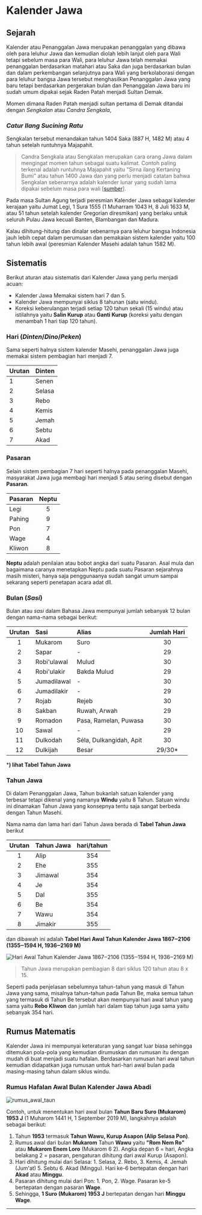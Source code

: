 # Kalender Jawa

## Sejarah
Kalender atau Penanggalan Jawa merupakan penanggalan yang dibawa oleh para leluhur Jawa dan kemudian diolah lebih lanjut oleh para Wali tetapi sebelum masa para Wali, para leluhur Jawa telah memakai penanggalan berdasarkan matahari atau Saka dan juga berdasarkan bulan dan dalam perkembangan selanjutnya para Wali yang berkolaborasi dengan para leluhur bangsa Jawa tersebut menghasilkan Penanggalan Jawa yang baru tetapi berdasarkan pergerakan bulan dan Penanggalan Jawa baru ini sudah umum dipakai sejak Raden Patah menjadi Sultan Demak. 

Momen dimana Raden Patah menjadi sultan pertama di Demak ditandai dengan *Sengkalan* atau *Candra Sengkala*,



### *Catur Ilang Sucining Ratu*



Sengkalan tersebut menandakan tahun 1404 Saka (887 H, 1482 M) atau 4 tahun setelah runtuhnya Majapahit.

> Candra Sengkala atau Sengkalan merupakan cara orang Jawa dalam mengingat momen tahun sebagai suatu kalimat. Contoh paling terkenal adalah runtuhnya Majapahit yaitu "Sirna ilang Kertaning Bumi" atau tahun 1400 Jawa dan yang perlu menjadi catatan bahwa Sengkalan sebenarnya adalah kalender lunar yang sudah lama dipakai sebelum masa para wali [[sumber](https://www.caknun.com/2019/kalender-jowo-digowo-kalender-arab-digarap-kalender-barat-diruwat)].

Pada masa Sultan Agung terjadi peresmian Kalender Jawa sebagai kalender kerajaan yaitu Jumat Legi, 1 Sura 1555 (1 Muharram 1043 H, 8 Juli 1633 M, atau 51 tahun setelah kalender Gregorian diresmikan) yang berlaku untuk seluruh Pulau Jawa kecuali Banten, Blambangan dan Madura.

Kalau dihitung-hitung dan dinalar sebenarnya para leluhur bangsa Indonesia jauh lebih cepat dalam perumusan dan pemakaian sistem kalender yaitu 100 tahun lebih awal (peresmian Kalender Masehi adalah tahun 1582 M).

## Sistematis
Berikut aturan atau sistematis dari Kalender Jawa yang perlu menjadi acuan:

- Kalender Jawa Memakai sistem hari 7 dan 5.
- Kalender Jawa mempunyai siklus 8 tahunan (satu windu).
- Koreksi keberulangan terjadi setiap 120 tahun sekali (15 windu) atau istilahnya yaitu **Salin Kurup** atau **Ganti Kurup** (koreksi yaitu dengan menambah 1 hari tiap 120 tahun).

### Hari (*Dinten*/*Dino*/*Peken*)
Sama seperti halnya sistem kalender Masehi, penanggalan Jawa juga memakai sistem pembagian hari menjadi 7.

| Urutan | Dinten |
| :--- | :--- |
| 1 | Senen |
| 2 | Selasa |
| 3| Rebo |
| 4 | Kemis |
| 5 | Jemah |
| 6 | Sebtu |
| 7 | Akad | 


### Pasaran
Selain sistem pembagian 7 hari seperti halnya pada penanggalan Masehi, masyarakat Jawa juga membagi hari menjadi 5 atau sering disebut dengan **Pasaran**. 

| Pasaran | Neptu |
| :--- | :---: |
| Legi | 5 |
| Pahing | 9 |
| Pon | 7 |
| Wage | 4 |
| Kliwon | 8 |

**Neptu** adalah penilaian atau bobot angka dari suatu Pasaran. Asal mula dan bagaimana caranya menetapkan Neptu pada suatu Pasaran sejarahnya masih misteri, hanya saja penggunaanya sudah sangat umum sampai sekarang seperti penetapan acara adat dll. 

### Bulan (*Sasi*)
Bulan atau *sasi* dalam Bahasa Jawa mempunyai jumlah sebanyak 12 bulan dengan nama-nama sebagai berikut: 

| Urutan   |  Sasi | Alias | Jumlah Hari |
| :---: | :--- | :--- | :---: |
| 1 | Mukarom | Suro | 30 |
| 2 | Sapar | - | 29 |
| 3 | Robi'ulawal | Mulud | 30 |
| 4 | Robi'ulakir | Bakda Mulud | 29 |
| 5 | Jumadilawal | - | 30 |
| 6 | Jumadilakir | - | 29 |
| 7 | Rojab | Rejeb | 30 |
| 8 | Sakban | Ruwah, Arwah | 29 |
| 9 | Romadon | Pasa, Ramelan, Puwasa | 30 |
| 10 | Sawal | - | 29 |
| 11 | Dulkodah | Séla, Dulkangidah, Apit | 30 |
| 12 | Dulkijah | Besar | 29/30* |

***) lihat Tabel Tahun Jawa**

### Tahun Jawa
Di dalam Penanggalan Jawa, Tahun bukanlah satuan kalender yang terbesar tetapi dikenal yang namanya **Windu** yaitu 8 Tahun. Satuan windu ini dinamakan Tahun Jawa yang konsepnya tentu saja sangat berbeda dengan Tahun Masehi.


Nama nama dan lama hari dari Tahun Jawa berada di **Tabel Tahun Jawa** berikut

| Urutan |  Tahun Jawa | hari/tahun | 
| :---: | :--- | :---: |
| 1 | Alip | 354 |
| 2 | Ehe | 355 |
| 3 | Jimawal | 354 |
| 4 | Je | 354 |
| 5 | Dal | 355 |
| 6 | Be | 354 |
| 7 | Wawu | 354 |
| 8 | Jimakir | 355 |

dan dibawah ini adalah **Tabel Hari Awal Tahun Kalender Jawa 1867‒2106 (1355‒1594 H, 1936‒2169 M)**

![Hari Awal Tahun Kalender Jawa 1867‒2106 (1355‒1594 H, 1936‒2169 M)](https://cdn.caknun.com/media/2019/01/20190102-menek-kalender-3.jpg)


>Tahun Jawa merupakan pembagian 8 dari siklus 120 tahun atau 8 x 15.  

Seperti pada penjelasan sebelumnya tahun-tahun yang masuk di Tahun Jawa yang sama, misalnya tahun-tahun pada Tahun Be, maka semua tahun yang termasuk di Tahun Be tersebut akan mempunyai hari awal tahun yang sama yaitu **Rebo Kliwon** dan jumlah hari dalam tiap tahun juga sama yaitu sebanyak 354 hari.

## Rumus Matematis
Kalender Jawa ini mempunyai keteraturan yang sangat luar biasa sehingga ditemukan pola-pola yang kemudian dirumuskan dan rumusan itu dengan mudah di buat menjadi suatu hafalan. Berdasarkan rumusan hari awal tahun kemudian didapatkan juga rumusan untuk hari-hari awal bulan pada masing-masing tahun dalam siklus windu.

### Rumus Hafalan Awal Bulan Kalender Jawa Abadi

 ![rumus_awal_taun](https://cdn.caknun.com/media/2019/01/20190102-menek-kalender-4.jpg)

Contoh, untuk menentukan hari awal bulan **Tahun Baru Suro (Mukarom) 1953 J** (1 Muharom 1441 H, 1 September 2019 M), langkahnya adalah sebagai berikut:

1. Tahun **1953** termasuk **Tahun Wawu, Kurup Asapon (Alip Selasa Pon)**.
2. Rumus awal dari bulan **Mukarom** Tahun **Wawu** yaitu **"Rom Nem Ro"** atau **Mukarom Enem Loro** (Mukarom 6 2). Angka depan 6 = hari, Angka belakang 2 = pasaran, pengaturan dihitung dari awal Kurup (Asapon).
3. Hari dihitung mulai dari Selasa: 1. Selasa, 2. Rebo, 3. Kemis, 4. Jemah (Jum'at) 5. Sebtu 6. Akad (Minggu). Hari ke-6 bertepatan dengan hari **Akad** atau **Minggu**.
4. Pasaran dihitung mulai dari Pon: 1. Pon, 2. Wage. Pasaran ke-5 bertepatan dengan pasaran **Wage**.
5. Sehingga, **1 Suro (Mukarom) 1953 J** bertepatan dengan hari **Minggu Wage**. 

---

